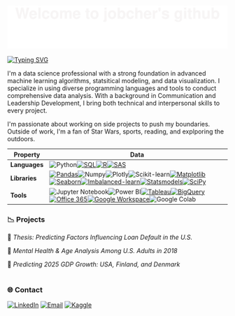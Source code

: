 <img src="https://raw.githubusercontent.com/BEPb/BEPb/7a0350d96fefe89e5b4c3288965ac5ffa58eaae2/assets/Bottom_up.svg" alt= "" width= "" height= "">

[![Typing SVG](https://readme-typing-svg.demolab.com/?lines=Hi+there!+I'm+Rosa+Estrada🌊⚽;Welcome+to+My+profile!;Over+2+years+of+data+analysis+experience;Recent+graduate+in+Data+Science;Always+learning+new+things)](https://git.io/typing-svg)

I'm a data science professional with a strong foundation in advanced machine learning algorithms, statsitical modeling, and data visualization. I specialize in using diverse programming languages and tools to conduct comprehensive data analysis. With a background in Communication and Leadership Development, I bring both technical and interpersonal skills to every project. 

I'm passionate about working on side projects to push my boundaries. Outside of work, I'm a fan of Star Wars, sports, reading, and explporing the outdoors.

|Property      |Data   |
|--------------|-------|
|**Languages** |![Python](https://img.shields.io/badge/Python-3776AB?style=for-the-badge&logo=python&logoColor=white)[![SQL](https://img.shields.io/badge/SQL-4479A1?style=for-the-badge&logo=postgresql&logoColor=white)](https://www.postgresql.org/)[![R](https://img.shields.io/badge/R-276DC3?style=for-the-badge&logo=r&logoColor=white)](https://www.r-project.org/)[![SAS](https://img.shields.io/badge/SAS-00A3E0?style=for-the-badge&logo=sas&logoColor=white)](https://www.sas.com/)
|**Libraries**|[![Pandas](https://img.shields.io/badge/Pandas-150458?style=for-the-badge&logo=pandas&logoColor=white)](https://pandas.pydata.org/)![Numpy](https://img.shields.io/badge/NumPy-013243?style=for-the-badge&logo=numpy&logoColor=white)![Plotly](https://img.shields.io/badge/Plotly-3B499A?style=for-the-badge&logo=plotly&logoColor=white)![Scikit-learn](https://img.shields.io/badge/Scikit--learn-F7931E?style=for-the-badge&logo=scikit-learn&logoColor=white)[![Matplotlib](https://img.shields.io/badge/Matplotlib-003B57?style=for-the-badge&logo=matplotlib&logoColor=white)](https://matplotlib.org/)[![Seaborn](https://img.shields.io/badge/Seaborn-30A9DE?style=for-the-badge&logo=seaborn&logoColor=white)](https://seaborn.pydata.org/)[![Imbalanced-learn](https://img.shields.io/badge/Imbalanced--learn-FF6F00?style=for-the-badge&logo=python&logoColor=white)](https://imbalanced-learn.org/stable/)[![Statsmodels](https://img.shields.io/badge/Statsmodels-005EB8?style=for-the-badge&logo=python&logoColor=white)](https://www.statsmodels.org/stable/)[![SciPy](https://img.shields.io/badge/SciPy-8CAAE3?style=for-the-badge&logo=scipy&logoColor=white)](https://www.scipy.org/)
|**Tools**     |![Jupyter Notebook](https://img.shields.io/badge/Jupyter%20Notebook-F37626?style=for-the-badge&logo=jupyter&logoColor=white)![Power BI](https://img.shields.io/badge/Power%20BI-F2C811?style=for-the-badge&logo=power-bi&logoColor=black)[![Tableau](https://img.shields.io/badge/Tableau-E97627?style=for-the-badge&logo=tableau&logoColor=white)](https://www.tableau.com/)[![BigQuery](https://img.shields.io/badge/BigQuery-4285F4?style=for-the-badge&logo=googlecloud&logoColor=white)](https://cloud.google.com/bigquery)[![Office 365](https://img.shields.io/badge/Office%20365-0078D4?style=for-the-badge&logo=microsoftoffice&logoColor=white)](https://www.microsoft.com/en-us/microsoft-365)[![Google Workspace](https://img.shields.io/badge/Google%20Workspace-4285F4?style=for-the-badge&logo=google&logoColor=white)](https://workspace.google.com/)![Google Colab](https://img.shields.io/badge/Google%20Colab-F9AB00?style=for-the-badge&logo=googlecolab&logoColor=white)

### 📉 Projects

  🔹 *Thesis: Predicting Factors Influencing Loan Default in the U.S.*

  🔹 *Mental Health & Age Analysis Among U.S. Adults in 2018*

  🔹 *Predicting 2025 GDP Growth: USA, Finland, and Denmark*

#

### 🌐 Contact
[![LinkedIn](https://img.shields.io/badge/LinkedIn-0A66C2?style=for-the-badge&logo=linkedin&logoColor=white)](https://www.linkedin.com/in/rosa-a-estrada-ms/)
[![Email](https://img.shields.io/badge/Email-D14836?style=for-the-badge&logo=gmail&logoColor=white)](mailto:rae.estrada03@gmail.com)
[![Kaggle](https://img.shields.io/badge/Kaggle-20BEFF?style=for-the-badge&logo=kaggle&logoColor=white)](https://www.kaggle.com/rosaaestrada)


<!---
rosaaestrada/rosaaestrada is a ✨ special ✨ repository because its `README.md` (this file) appears on your GitHub profile.
You can click the Preview link to take a look at your changes.
--->
